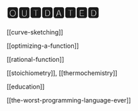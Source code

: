 # 🅾🆄🆃🅳🅰🆃🅴🅳

[[curve-sketching]]

[[optimizing-a-function]]

[[rational-function]]

[[stoichiometry]], [[thermochemistry]]

[[education]]

[[the-worst-programming-language-ever]]
